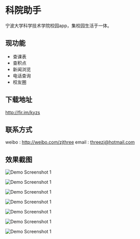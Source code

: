 # 科院助手

宁波大学科学技术学院校园app，集校园生活于一体。

## 现功能

- 查课表
- 查积点
- 新闻浏览
- 电话查询
- 校友圈

## 下载地址

http://fir.im/kyzs

## 联系方式
weibo : http://weibo.com/zjthree
email : <threezj@hotmail.com>

## 效果截图

![Demo Screenshot 1](https://github.com/threezj/KyZs/blob/master/art/1.jpg)

![Demo Screenshot 1](https://github.com/threezj/KyZs/blob/master/art/2.jpg)

![Demo Screenshot 1](https://github.com/threezj/KyZs/blob/master/art/3.jpg)

![Demo Screenshot 1](https://github.com/threezj/KyZs/blob/master/art/4.jpg)

![Demo Screenshot 1](https://github.com/threezj/KyZs/blob/master/art/5.jpg)

![Demo Screenshot 1](https://github.com/threezj/KyZs/blob/master/art/6.jpg)

![Demo Screenshot 1](https://github.com/threezj/KyZs/blob/master/art/7.jpg)